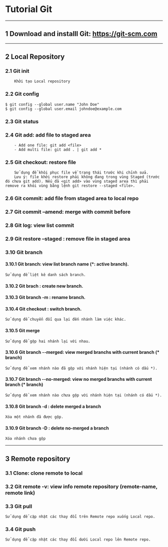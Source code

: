 # Tutorial Git
--------------------------------------------------------------

## 1	Download and installl Git: https://git-scm.com
--------------------------------------------------------------

## 2	Local Repository
### 2.1	Git init
        Khởi tạo Local repository
### 2.2 Git config
	$ git config --global user.name "John Doe"
	$ git config --global user.email johndoe@example.com
### 2.3	Git status
### 2.4	Git add: add file to staged area
        - Add one file: git add <file>
        - Add multi file: git add . | git add *
### 2.5	Git checkout: restore file
        Sử dụng để khôi phục file về trạng thái trước khi chỉnh sửa.
        Lưu ý: file khởi restore phải không đang trong vùng Staged (trước đó chưa git add). Nếu đã <git add> vào vùng staged area thì phải remove ra khỏi vùng bằng lệnh git restore --staged <file>.
### 2.6	Git commit: add file from staged area to local repo
### 2.7	Git commit –amend: merge with commit before
### 2.8	Git log: view list commit
### 2.9	Git restore –staged <file>: remove file in staged area
### 3.10 Git branch
#### 3.10.1 Git branch: view list branch name (*: active branch).
	Sử dụng để liệt kê danh sách branch.
#### 3.10.2 Git brach <name-branch>: create new branch.
#### 3.10.3 Git branch -m <name-branch>: rename branch.
#### 3.10.4 Git checkout <name-branch>: switch branch.
	Sử dụng để chuyển đổi qua lại đến nhánh làm việc khác.
#### 3.10.5 Git merge <name-branch-merge>
	Sử dụng để gộp hai nhánh lại với nhau.
#### 3.10.6 Git branch --merged: view merged branchs with current branch (* branch)
	Sử dụng để xem nhánh nào đã gộp với nhánh hiện tại (nhánh có dấu *).
#### 3.10.7 Git branch --no-merged: view no merged branchs with current branch (* branch)
	Sử dụng để xem nhánh nào chưa gộp với nhánh hiện tại (nhánh có dấu *).
#### 3.10.8 Git branch -d <name-branch>: delete merged a branch
	Xóa một nhánh đã được gộp.
#### 3.10.9 Git branch -D <name-branch>: delete no-merged a branch
	Xóa nhánh chưa gộp

--------------------------------------------------------------
## 3    Remote repository
### 3.1 Clone: clone remote to local
### 3.2 Git remote -v: view info remote repository (remote-name, remote link)
### 3.3 Git pull <remote-name> <local-name>
	Sử dụng để cập nhật các thay đổi trên Remote repo xuống Local repo.
### 3.4 Git push <remote-name> <local-name>
	Sử dụng để cập nhật các thay đổi dưới Local repo lên Remote repo.








